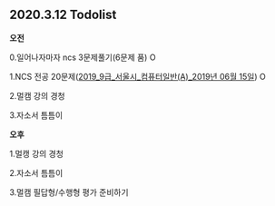 ## 2020.3.12 Todolist

**오전**

0.일어나자마자 ncs 3문제풀기(6문제 품) O

1.NCS 전공 20문제([2019_9급_서울시_컴퓨터일반(A)_2019년 06월 15일](javascript:void(0);))  O

2.멀캠 강의 경청

3.자소서 틈틈이

**오후**

1.멀캥 강의 경청

2.자소서 틈틈이

3.멀캠 필답형/수행형 평가 준비하기